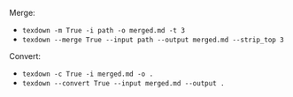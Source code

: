 Merge:
- `texdown -m True -i path -o merged.md -t 3`
- `texdown --merge True --input path --output merged.md --strip_top 3`

Convert:
- `texdown -c True -i merged.md -o .`
- `texdown --convert True --input merged.md --output .`
